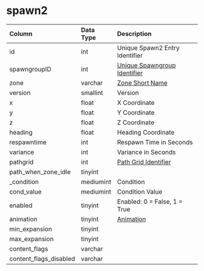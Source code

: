# spawn2

| Column | Data Type | Description |
| :--- | :--- | :--- |
| id | int | Unique Spawn2 Entry Identifier |
| spawngroupID | int | [Unique Spawngroup Identifier](spawngroup.md) |
| zone | varchar | [Zone Short Name](../../../../server/zones/zone-list) |
| version | smallint | Version |
| x | float | X Coordinate |
| y | float | Y Coordinate |
| z | float | Z Coordinate |
| heading | float | Heading Coordinate |
| respawntime | int | Respawn Time in Seconds |
| variance | int | Variance in Seconds |
| pathgrid | int | [Path Grid Identifier](../../schema/grids/grid.md) |
| path_when_zone_idle | tinyint |  |
| _condition | mediumint | Condition |
| cond_value | mediumint | Condition Value |
| enabled | tinyint | Enabled: 0 = False, 1 = True |
| animation | tinyint | [Animation](../../../../server/npc/npc-animation-types) |
| min_expansion | tinyint |  |
| max_expansion | tinyint |  |
| content_flags | varchar |  |
| content_flags_disabled | varchar |  |

